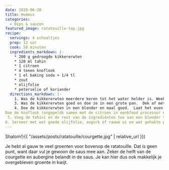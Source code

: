 ```yaml
---
date: 2020-06-20
title: Hummus
categories:
  - Dips & sauzen
featured_image: ratatouille-top.jpg
recipe:
  servings: 4 schaaltjes
  prep: 12 uur
  cook: 50 minuten
  ingredients_markdown: |-
    * 200 g gedroogde kikkererwten
    * 120 ml tahin
    * 1 citroen
    * 4 tenen knoflook
    * 1 el baking soda + 1/4 tl
    * zout
    * olijfolie
    * peterselie of koriander
  directions_markdown: |-
    1. Was de kikkererwten meerdere keren tot het water helder is. Week ze in schoon water met 1 el baking soda gedurende de nacht.  Was het vervolgens en laat het nog een paar uur weken in kraanwater.
    3. Was de kikkererwten goed en doe ze in een grote pan.  Dek af met water, voeg de rest van baking soda en GEEN zout toe.  Kook tot de korrels heel gemakkelijk worden gebroken als ze tussen twee vingers worden ingedrukt.  Het duurt ongeveer 1-1,5 uur, waarin wordt geadviseerd om het water opnieuw te wisselen en de schillen en het schuim te verwijderen die over het kookwater drijven.  Zeef als je klaar bent de korrels en bewaar het kookwater.
    4. Doe de kikkererwten in een blender en maal goed.  Laat het even afkoelen voordat je verder gaat.
Doe de knoflook (ongepeldk samen met de citroen in eenbfood processor en scheidt het vocht in een bakje met een zeef. voeg hier de tahini aan toe en roer tot het opstijft. voeg al roerend water toe tot er een zachte egale saus ontstaat.
 5. Voeg de tahini en de rest van de ingrediënten toe aan een blender tot je een gladde textuur hebt.  Als de Humus te dik is, voeg dan wat water toe.  Het moet iets dunner zijn dan de uiteindelijke gewenste textuur.
6. Serveer met wat goede olijfolie, augurk of rauwe ui en wat gehakte peterselie. of koriander.
---
```

Shalom!}{{ "/assets/posts/ratatouille/courgette.jpg" | relative_url }})

Je hebt al gauw te veel groenten voor bovenop de ratatouille. Dat is geen punt, want daar vul je gewoon de saus mee aan. Zeker de helft van de courgette en aubergine belandt in de saus. Je kan hier dus ook makkelijk je overgebleven groente in kwijt.
